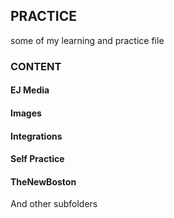## PRACTICE
some of my learning and practice file

### CONTENT
#### EJ Media
#### Images
#### Integrations
#### Self Practice
#### TheNewBoston

And other subfolders